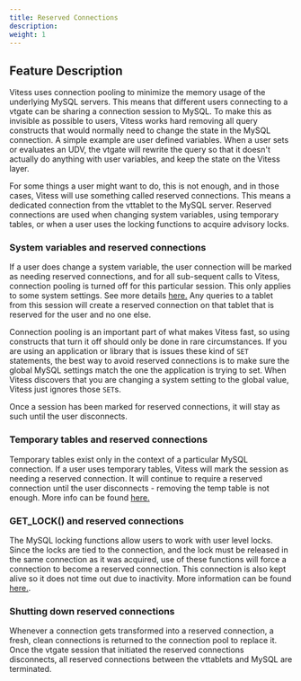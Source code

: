 ```yaml
---
title: Reserved Connections
description:
weight: 1
---
```


## Feature Description

Vitess uses connection pooling to minimize the memory usage of the underlying MySQL servers. 
This means that different users connecting to a vtgate can be sharing a connection session to MySQL.
To make this as invisible as possible to users, Vitess works hard removing all query constructs that would normally need to change the state in the MySQL connection.
A simple example are user defined variables.
When a user sets or evaluates an UDV, the vtgate will rewrite the query so that it doesn't actually do anything with user variables, and keep the state on the Vitess layer.

For some things a user might want to do, this is not enough, and in those cases, Vitess will use something called reserved connections.
This means a dedicated connection from the vttablet to the MySQL server.
Reserved connections are used when changing system variables, using temporary tables, or when a user uses the locking functions to acquire advisory locks.

### System variables and reserved connections

If a user does change a system variable, the user connection will be marked as needing reserved connections, and for all sub-sequent calls to Vitess, connection pooling is turned off for this particular session.
This only applies to some system settings. See more details [here.](../../../reference/query-serving/set-stmt/)
Any queries to a tablet from this session will create a reserved connection on that tablet that is reserved for the user and no one else.

Connection pooling is an important part of what makes Vitess fast, so using constructs that turn it off should only be done in rare circumstances.
If you are using an application or library that is issues these kind of `SET` statements, the best way to avoid reserved connections is to make sure the global MySQL settings match the one the application is trying to set. When Vitess discovers that you are changing a system setting to the global value, Vitess just ignores those `SET`s.

Once a session has been marked for reserved connections, it will stay as such until the user disconnects.

### Temporary tables and reserved connections

Temporary tables exist only in the context of a particular MySQL connection.
If a user uses temporary tables, Vitess will mark the session as needing a reserved connection. It will continue to require a reserved connection until the user disconnects - removing the temp table is not enough. More info can be found [here.](/docs/reference/compatibility/mysql-compatibility/#temporary-tables)

### GET_LOCK() and reserved connections

The MySQL locking functions allow users to work with user level locks. Since the locks are tied to the connection, and the lock must be released in the same connection as it was acquired, use of these functions will force a connection to become a reserved connection. This connection is also kept alive so it does not time out due to inactivity. More information can be found [here.](../../../reference/query-serving/locking-functions/).

### Shutting down reserved connections

Whenever a connection gets transformed into a reserved connection, a fresh, clean connections is returned to the connection pool to replace it.
Once the vtgate session that initiated the reserved connections disconnects, all reserved connections between the vttablets and MySQL are terminated.